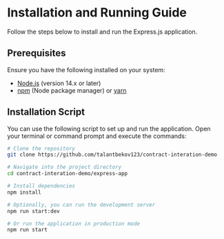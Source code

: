# Installation and Running Guide

Follow the steps below to install and run the Express.js application.

## Prerequisites

Ensure you have the following installed on your system:

- [Node.js](https://nodejs.org/) (version 14.x or later)
- [npm](https://www.npmjs.com/) (Node package manager) or [yarn](https://yarnpkg.com/)

## Installation Script

You can use the following script to set up and run the application. Open your terminal or command prompt and execute the commands:

```bash
# Clone the repository
git clone https://github.com/talantbekov123/contract-interation-demo

# Navigate into the project directory
cd contract-interation-demo/express-app

# Install dependencies
npm install

# Optionally, you can run the development server
npm run start:dev

# Or run the application in production mode
npm run start
